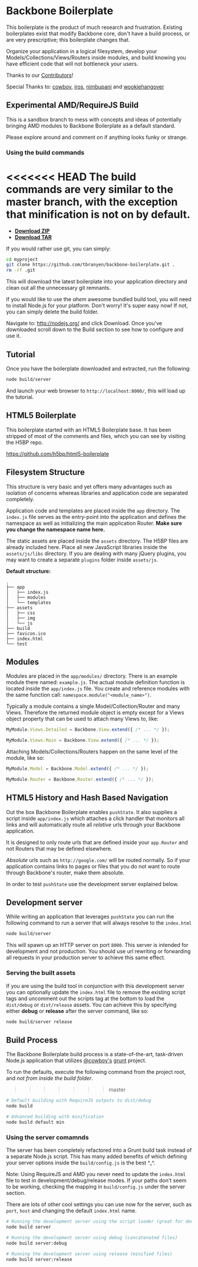Backbone Boilerplate
====================

This boilerplate is the product of much research and frustration.  Existing
boilerplates exist that modify Backbone core, don't have a build process, or
are very prescriptive; this boilerplate changes that.

Organize your application in a logical filesystem, develop your
Models/Collections/Views/Routers inside modules, and build knowing you have
efficient code that will not bottleneck your users.

Thanks to our [Contributors](https://github.com/tbranyen/backbone-boilerplate/contributors)!

Special Thanks to: [cowboy](http://github.com/cowboy),
[iros](http://github.com/iros), [nimbupani](http://github.com/nimbupani) and
[wookiehangover](http://github.com/wookiehangover)

## Experimental AMD/RequireJS Build ##

This is a sandbox branch to mess with concepts and ideas of potentially
bringing AMD modules to Backbone Boilerplate as a default standard.

Please explore around and comment on if anything looks funky or strange.

### Using the build commands ###

<<<<<<< HEAD
The build commands are very similar to the master branch, with the exception
that minification is not on by default.
=======
* **[Download ZIP](https://github.com/tbranyen/backbone-boilerplate/zipball/master)**
* **[Download TAR](https://github.com/tbranyen/backbone-boilerplate/tarball/master)**

If you would rather use git, you can simply:

``` bash
cd myproject
git clone https://github.com/tbranyen/backbone-boilerplate.git .
rm -rf .git
```

This will download the latest boilerplate into your application directory
and clean out all the unnecessary git remnants.

If you would like to use the *ahem* awesome bundled build tool, you will
need to install Node.js for your platform.  Don't worry! It's super easy now!
If not, you can simply delete the build folder.

Navigate to: http://nodejs.org/ and click Download.  Once you've downloaded
scroll down to the Build section to see how to configure and use it.

## Tutorial ##

Once you have the boilerplate downloaded and extracted, run the following:

``` bash
node build/server
```

And launch your web browser to `http://localhost:8000/`, this will
load up the tutorial.

## HTML5 Boilerplate ##

This boilerplate started with an HTML5 Boilerplate base.  It has been stripped
of most of the comments and files, which you can see by visiting the H5BP repo.

https://github.com/h5bp/html5-boilerplate

## Filesystem Structure ##

This structure is very basic and yet offers many advantages such as isolation
of concerns whereas libraries and application code are separated completely.

Application code and templates are placed inside the `app` directory.  The
`index.js` file serves as the entry-point into the application and defines
the namespace as well as initializing the main application Router.  **Make
sure you change the namespace name here.**

The static assets are placed inside the `assets` directory.  The H5BP files
are already included here.  Place all new JavaScript libraries inside the
`assets/js/libs` directory.  If you are dealing with many jQuery plugins,
you may want to create a separate `plugins` folder inside `assets/js`.

**Default structure:**

```
.
├── app
│   ├── index.js
│   ├── modules
│   └── templates
├── assets
│   ├── css
│   ├── img
│   └── js
├── build
├── favicon.ico
├── index.html
└── test
```

## Modules ##

Modules are placed in the `app/modules/` directory.  There is an example module
there named: `example.js`.  The actual module definition function is located
inside the `app/index.js` file.  You create and reference modules with the same
function call:  `namespace.module("<module_name>")`.

Typically a module contains a single Model/Collection/Router and many Views.
Therefore the returned module object is empty except for a Views object
property that can be used to attach many Views to, like:

``` javascript
MyModule.Views.Detailed = Backbone.View.extend({ /* ... */ });

MyModule.Views.Main = Backbone.View.extend({ /* ... */ });
```

Attaching Models/Collections/Routers happen on the same level of the module,
like so:

``` javascript
MyModule.Model = Backbone.Model.extend({ /* ... */ });

MyModule.Router = Backbone.Router.extend({ /* ... */ });
```

## HTML5 History and Hash Based Navigation ##

Out the box Backbone Boilerplate enables `pushState`.  It also supplies a script
inside `app/index.js` which attaches a click handler that monitors all links and
will automatically route all *relative* urls through your Backbone application.

It is designed to only route urls that are defined inside your `app.Router` and
not Routers that may be defined elsewhere.

*Absolute* urls such as `http://google.com/` will be routed normally.  So if
your application contains links to pages or files that you do not want to 
route through Backbone's router, make them absolute.

In order to test `pushState` use the development server explained below.

## Development server ##

While writing an application that leverages `pushState` you can run the
following command to run a server that will always resolve to the `index.html`

``` bash
node build/server
```

This will spawn up an HTTP server on port `8000`.  This server is intended
for development and not production.  You should use url rewriting or forwarding
all requests in your production server to achieve this same effect. 

### Serving the built assets ###

If you are using the build tool in conjunction with this development server
you can optionally update the `index.html` file to remove the existing script
tags and uncomment out the scripts tag at the bottom to load the `dist/debug`
or `dist/release` assets.  You can achieve this by specifying either **debug**
or **release** after the server command, like so:

``` bash
node build/server release
```

## Build Process ##

The Backbone Boilerplate build process is a state-of-the-art, task-driven
Node.js application that utilizes [@cowboy's](http://github.com/cowboy/)
[grunt](https://github.com/cowboy/grunt) project.

To run the defaults, execute the following command from the project root,
and *not from inside the build folder*.
>>>>>>> master

``` bash
# Default building with RequireJS outputs to dist/debug
node build

# Advanced building with minification
node build default min
```

### Using the server comamnds ###

The server has been completely refactored into a Grunt build task instead of a
separate Node.js script.  This has many added benefits of which defining your
server options inside the `build/config.js` is the best ^_^.

Note: Using RequireJS and AMD you never need to update the `index.html` file
to test in development/debug/release modes.  If your paths don't seem to be
working, checking the mapping in `build/config.js` under the server section.

There are lots of other cool settings you can use now for the server, such
as `port`, `host` and changing the default `index.html` name.

``` bash
# Running the development server using the script loader (great for devving)
node build server

# Running the development server using debug (concatenated files)
node build server:debug

# Running the development server using release (minified files)
node build server:release
```
